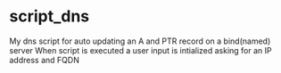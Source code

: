 # script_dns
My dns script for auto updating an A and PTR record on a bind(named) server
When script is executed a user input is intialized asking for an IP address and FQDN
